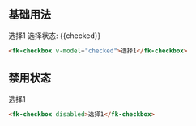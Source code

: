 ## 基础用法
<fk-checkbox v-model="checked">选择1</fk-checkbox>
选择状态: {{checked}}
```html
<fk-checkbox v-model="checked">选择1</fk-checkbox>
```
## 禁用状态
<fk-checkbox disabled>选择1</fk-checkbox>
```html
<fk-checkbox disabled>选择1</fk-checkbox>
```
<script>
    export default {
        data() {
            return {
                checked: false,
                inputVal: ''
            }
        }
    }
</script>

<style scoped>

</style>